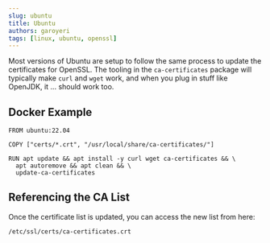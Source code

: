 ```yaml
---
slug: ubuntu
title: Ubuntu
authors: garoyeri
tags: [linux, ubuntu, openssl]
---
```


Most versions of Ubuntu are setup to follow the same process to update the certificates for OpenSSL. The tooling in the `ca-certificates` package will typically make `curl` and `wget` work, and when you plug in stuff like OpenJDK, it  ... should work too.

## Docker Example

```docker
FROM ubuntu:22.04

COPY ["certs/*.crt", "/usr/local/share/ca-certificates/"]

RUN apt update && apt install -y curl wget ca-certificates && \
  apt autoremove && apt clean && \
  update-ca-certificates
```

## Referencing the CA List

Once the certificate list is updated, you can access the new list from here:

```
/etc/ssl/certs/ca-certificates.crt
```
